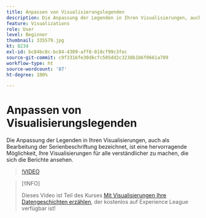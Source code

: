 ```yaml
---
title: Anpassen von Visualisierungslegenden
description: Die Anpassung der Legenden in Ihren Visualisierungen, auch als Bearbeitung der Serienbeschriftung bezeichnet, ist eine hervorragende Möglichkeit, Ihre Visualisierungen für alle verständlicher zu machen, die sich die Berichte ansehen.
feature: Visualizations
role: User
level: Beginner
thumbnail: 335579.jpg
kt: 8234
exl-id: bc84bc8c-bc84-4309-aff8-018cf99c3fec
source-git-commit: c9f3316fe30d6cfc505dd2c3238b1b6f0661a709
workflow-type: ht
source-wordcount: '87'
ht-degree: 100%

---
```


# Anpassen von Visualisierungslegenden

Die Anpassung der Legenden in Ihren Visualisierungen, auch als Bearbeitung der Serienbeschriftung bezeichnet, ist eine hervorragende Möglichkeit, Ihre Visualisierungen für alle verständlicher zu machen, die sich die Berichte ansehen.

>[!VIDEO](https://video.tv.adobe.com/v/335579/?quality=12&learn=on)

>[!INFO]
>
> Dieses Video ist Teil des Kurses [Mit Visualisierungen Ihre Datengeschichten erzählen](https://experienceleague.adobe.com/?recommended=Analytics-U-1-2021.1.visualizations&amp;lang=de), der kostenlos auf Experience League verfügbar ist!
